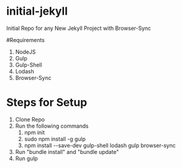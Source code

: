 # initial-jekyll
Initial Repo for any New Jekyll Project with Browser-Sync

#Requirements
1. NodeJS
2. Gulp
3. Gulp-Shell
4. Lodash
5. Browser-Sync


# Steps for Setup
1. Clone Repo
2. Run the following commands
    1.  npm init
    2.  sudo npm install -g gulp
    3.  npm install --save-dev gulp-shell lodash gulp browser-sync
3. Run "bundle install" and "bundle update"
4. Run gulp

